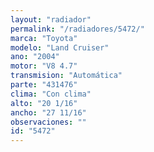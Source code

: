 ```yaml
---
layout: "radiador"
permalink: "/radiadores/5472/"
marca: "Toyota"
modelo: "Land Cruiser"
ano: "2004"
motor: "V8 4.7"
transmision: "Automática"
parte: "431476"
clima: "Con clima"
alto: "20 1/16"
ancho: "27 11/16"
observaciones: ""
id: "5472"
---
```


